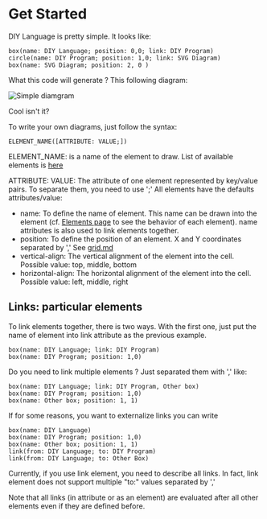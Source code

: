 Get Started
===========

DIY Language is pretty simple. It looks like:

    box(name: DIY Language; position: 0,0; link: DIY Program)
    circle(name: DIY Program; position: 1,0; link: SVG Diagram)
    box(name: SVG Diagram; position: 2, 0 )

What this code will generate ? This following diagram:

![Simple diamgram](http://i.imgur.com/fRAhi9c.png)

Cool isn't it?

To write your own diagrams, just follow the syntax:

    ELEMENT_NAME([ATTRIBUTE: VALUE;])

ELEMENT_NAME: is a name of the element to draw. List of available elements is [here](elements.md)

ATTRIBUTE: VALUE: The attribute of one element represented by key/value pairs. To separate them, you need to use ';' All elements have the defaults attributes/value:
* name: To define the name of element. This name can be drawn into the element (cf. [Elements page](elements.md) to see the behavior of each element). name attributes is also used to link elements together.
* position: To define the position of an element. X and Y coordinates separated by ',' See [grid.md](grid.md)
* vertical-align: The vertical alignment of the element into the cell. Possible value: top, middle, bottom
* horizontal-align: The horizontal alignment of the element into the cell. Possible value: left, middle, right

## Links: particular elements

To link elements together, there is two ways. With the first one, just put the name of element into link attribute as the previous example.

    box(name: DIY Language; link: DIY Program)
    box(name: DIY Program; position: 1,0)

 Do you need to link multiple elements ? Just separated them with ',' like:

    box(name: DIY Language; link: DIY Program, Other box)
    box(name: DIY Program; position: 1,0)
    box(name: Other box; position: 1, 1)

If for some reasons, you want to externalize links you can write

    box(name: DIY Language)
    box(name: DIY Program; position: 1,0)
    box(name: Other box; position: 1, 1)
    link(from: DIY Language; to: DIY Program)
    link(from: DIY Language; to: Other Box)

Currently, if you use link element, you need to describe all links. In fact, link element does not support multiple "to:" values separated by ','

Note that all links (in attribute or as an element) are evaluated after all other elements even if they are defined before.

